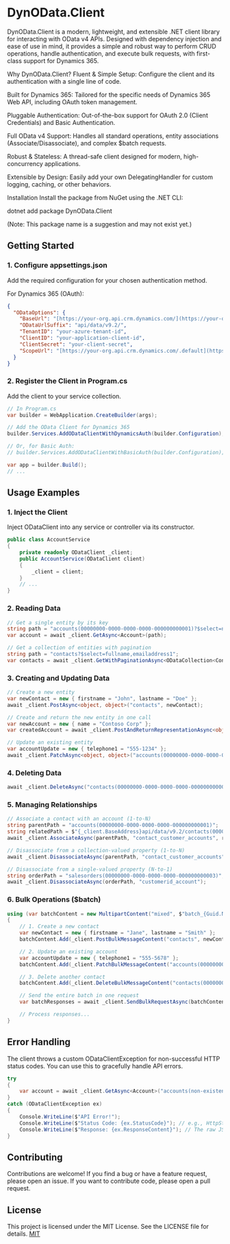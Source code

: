 # DynOData.Client

DynOData.Client is a modern, lightweight, and extensible .NET client library for interacting with OData v4 APIs. Designed with dependency injection and ease of use in mind, it provides a simple and robust way to perform CRUD operations, handle authentication, and execute bulk requests, with first-class support for Dynamics 365.

Why DynOData.Client?
Fluent & Simple Setup: Configure the client and its authentication with a single line of code.

Built for Dynamics 365: Tailored for the specific needs of Dynamics 365 Web API, including OAuth token management.

Pluggable Authentication: Out-of-the-box support for OAuth 2.0 (Client Credentials) and Basic Authentication.

Full OData v4 Support: Handles all standard operations, entity associations (Associate/Disassociate), and complex $batch requests.

Robust & Stateless: A thread-safe client designed for modern, high-concurrency applications.

Extensible by Design: Easily add your own DelegatingHandler for custom logging, caching, or other behaviors.

Installation
Install the package from NuGet using the .NET CLI:

dotnet add package DynOData.Client

(Note: This package name is a suggestion and may not exist yet.)

## Getting Started

### 1. Configure appsettings.json

Add the required configuration for your chosen authentication method.

For Dynamics 365 (OAuth):

```json
{
  "ODataOptions": {
    "BaseUrl": "[https://your-org.api.crm.dynamics.com/](https://your-org.api.crm.dynamics.com/)",
    "ODataUrlSuffix": "api/data/v9.2/",
    "TenantID": "your-azure-tenant-id",
    "ClientID": "your-application-client-id",
    "ClientSecret": "your-client-secret",
    "ScopeUrl": "[https://your-org.api.crm.dynamics.com/.default](https://your-org.api.crm.dynamics.com/.default)"
  }
}
```

### 2. Register the Client in Program.cs

Add the client to your service collection.

```c#
// In Program.cs
var builder = WebApplication.CreateBuilder(args);

// Add the OData Client for Dynamics 365
builder.Services.AddODataClientWithDynamicsAuth(builder.Configuration);

// Or, for Basic Auth:
// builder.Services.AddODataClientWithBasicAuth(builder.Configuration);

var app = builder.Build();
// ...
```

## Usage Examples

### 1. Inject the Client

Inject ODataClient into any service or controller via its constructor.

```c#
public class AccountService
{
    private readonly ODataClient _client;
    public AccountService(ODataClient client)
    {
        _client = client;
    }
    // ...
}
```

### 2. Reading Data

```c#
// Get a single entity by its key
string path = "accounts(00000000-0000-0000-0000-000000000001)?$select=name,accountnumber";
var account = await _client.GetAsync<Account>(path);

// Get a collection of entities with pagination
string path = "contacts?$select=fullname,emailaddress1";
var contacts = await _client.GetWithPaginationAsync<ODataCollection<Contact>>(path, pageSize: 50);
```

### 3. Creating and Updating Data

```c#
// Create a new entity
var newContact = new { firstname = "John", lastname = "Doe" };
await _client.PostAsync<object, object>("contacts", newContact);

// Create and return the new entity in one call
var newAccount = new { name = "Contoso Corp" };
var createdAccount = await _client.PostAndReturnRepresentationAsync<object, Account>("accounts", newAccount);

// Update an existing entity
var accountUpdate = new { telephone1 = "555-1234" };
await _client.PatchAsync<object, object>("accounts(00000000-0000-0000-0000-000000000001)", accountUpdate);
```

### 4. Deleting Data

```c#
await _client.DeleteAsync("contacts(00000000-0000-0000-0000-000000000002)");
```

### 5. Managing Relationships

```c#
// Associate a contact with an account (1-to-N)
string parentPath = "accounts(00000000-0000-0000-0000-000000000001)";
string relatedPath = $"{_client.BaseAddress}api/data/v9.2/contacts(00000000-0000-0000-0000-000000000002)";
await _client.AssociateAsync(parentPath, "contact_customer_accounts", relatedPath);

// Disassociate from a collection-valued property (1-to-N)
await _client.DisassociateAsync(parentPath, "contact_customer_accounts", "00000000-0000-0000-0000-000000000002");

// Disassociate from a single-valued property (N-to-1)
string orderPath = "salesorders(00000000-0000-0000-0000-000000000003)";
await _client.DisassociateAsync(orderPath, "customerid_account");
```

### 6. Bulk Operations ($batch)

```c#
using (var batchContent = new MultipartContent("mixed", $"batch_{Guid.NewGuid()}"))
{
    // 1. Create a new contact
    var newContact = new { firstname = "Jane", lastname = "Smith" };
    batchContent.Add(_client.PostBulkMessageContent("contacts", newContact, contentId: 1));

    // 2. Update an existing account
    var accountUpdate = new { telephone1 = "555-5678" };
    batchContent.Add(_client.PatchBulkMessageContent("accounts(00000000-0000-0000-0000-000000000001)", accountUpdate, contentId: 2));

    // 3. Delete another contact
    batchContent.Add(_client.DeleteBulkMessageContent("contacts(00000000-0000-0000-0000-000000000002)", contentId: 3));

    // Send the entire batch in one request
    var batchResponses = await _client.SendBulkRequestAsync(batchContent);

    // Process responses...
}
```

## Error Handling

The client throws a custom ODataClientException for non-successful HTTP status codes. You can use this to gracefully handle API errors.

```c#
try
{
    var account = await _client.GetAsync<Account>("accounts(non-existent-guid)");
}
catch (ODataClientException ex)
{
    Console.WriteLine($"API Error!");
    Console.WriteLine($"Status Code: {ex.StatusCode}"); // e.g., HttpStatusCode.NotFound
    Console.WriteLine($"Response: {ex.ResponseContent}"); // The raw JSON error from the API
}
```

## Contributing

Contributions are welcome! If you find a bug or have a feature request, please open an issue. If you want to contribute code, please open a pull request.

## License

This project is licensed under the MIT License. See the LICENSE file for details.
[MIT](https://choosealicense.com/licenses/mit/)
